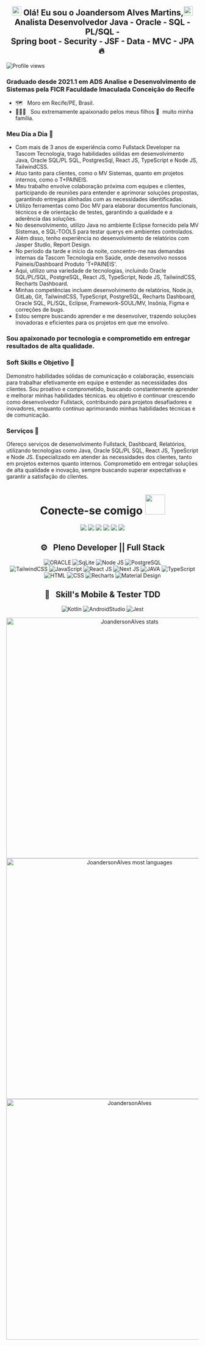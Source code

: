
## <div align="center"> <img src="https://github.com/TheDudeThatCode/TheDudeThatCode/blob/master/Assets/Earth.gif" width="24px" height="24px"> Olá! Eu sou o Joandersom Alves Martins,<img src="https://github.com/TheDudeThatCode/TheDudeThatCode/blob/master/Assets/Hi.gif" width="24px" height="24px">  <br>Analista Desenvolvedor Java - Oracle - SQL - PL/SQL - <br> Spring boot - Security - JSF - Data - MVC - JPA 🔥&nbsp; </div>

<p align="left"> <img src="https://komarev.com/ghpvc/?username=JoandersonAlvesMartins&color=993399" alt="Profile views" /> </p>

### Graduado desde 2021.1 em ADS Analise e Desenvolvimento de Sistemas pela FICR Faculdade Imaculada Conceição do Recife
  
- 🗺️ &nbsp; Moro em Recife/PE, Brasil.
- 👩‍👧‍👦 &nbsp; Sou extremamente apaixonado pelos meus filhos 💚 &nbsp;muito minha família.

### Meu Dia a Dia 🚀 &nbsp; 

* Com mais de 3 anos de experiência como Fullstack Developer na Tascom Tecnologia, 
trago habilidades sólidas em desenvolvimento Java, Oracle SQL/PL SQL, PostgresSql, React JS, TypeScript e Node JS, TailwindCSS.
* Atuo tanto para clientes, como o MV Sistemas, quanto em projetos internos, como o T+PAINEIS.
* Meu trabalho envolve colaboração próxima com equipes e clientes, participando de reuniões para entender e aprimorar soluções propostas,
garantindo entregas alinhadas com as necessidades identificadas.
* Utilizo ferramentas como Doc MV para elaborar documentos funcionais, técnicos e de orientação de testes, garantindo a qualidade e a aderência das soluções.
* No desenvolvimento, utilizo Java no ambiente Eclipse fornecido pela MV Sistemas, e SQL-TOOLS para testar querys em ambientes controlados.
* Além disso, tenho experiência no desenvolvimento de relatórios com Jasper Studio, Report Design.
* No período da tarde e início da noite, concentro-me nas demandas internas da Tascom Tecnologia em Saúde, onde desenvolvo nossos Paineis/Dashboard Produto 'T+PAINEIS'.
* Aqui, utilizo uma variedade de tecnologias, incluindo Oracle SQL/PL/SQL, PostgreSQL, React JS, TypeScript, Node JS, TailwindCSS, Recharts Dashboard.
* Minhas competências incluem desenvolvimento de relatórios, Node.js, GitLab, Git, TailwindCSS, TypeScript, PostgreSQL, Recharts Dashboard, Oracle SQL, PL/SQL, Eclipse,
Framework-SOUL/MV, Insônia, Figma e correções de bugs.
* Estou sempre buscando aprender e me desenvolver, trazendo soluções inovadoras e eficientes para os projetos em que me envolvo.

### Sou apaixonado por tecnologia e comprometido em entregar resultados de alta qualidade.

### Soft Skills e Objetivo 💚 &nbsp;
Demonstro habilidades sólidas de comunicação e colaboração, essenciais para trabalhar efetivamente em equipe e entender as necessidades dos clientes.
Sou proativo e comprometido, buscando constantemente aprender e melhorar minhas habilidades técnicas. 
eu objetivo é continuar crescendo como desenvolvedor Fullstack, contribuindo para projetos desafiadores e inovadores, 
enquanto continuo aprimorando minhas habilidades técnicas e de comunicação.

### Serviços 💚 &nbsp;
Ofereço serviços de desenvolvimento Fullstack, Dashboard, Relatórios, utilizando tecnologias como Java, Oracle SQL/PL SQL, React JS, TypeScript e Node JS.
Especializado em atender às necessidades dos clientes, tanto em projetos externos quanto internos. Comprometido em entregar soluções de alta qualidade e inovação, 
sempre buscando superar expectativas e garantir a satisfação do clientes.

<div align="center">
<h1> Conecte-se comigo <img src="https://github.com/TheDudeThatCode/TheDudeThatCode/blob/master/Assets/Handshake.gif" height="52px"></h1>
  
<a href="#" ></a><img src="https://img.shields.io/website/http/monip.org.svg">
<a href="https://www.instagram.com/joandersonalvesmartins/"><img src="https://img.shields.io/badge/-instagram-E4405F?style=for-the-badge&logo=instagram&logoColor=white" target="_blank"></a>
<a href="https://www.linkedin.com/in/joandersonalvesmartins/"><img src="https://img.shields.io/badge/-linkedin-0077B5?style=for-the-badge&logo=linkedin&logoColor=white" target="_blank"></a>
<a href="https://www.youtube.com/channel/UCYlcXMwp5CEoG22KxV4aqmQ/"><img src="https://img.shields.io/badge/-youtube-FF0000?style=for-the-badge&logo=youtube&logoColor=white" target="_blank"></a>
<a href="mailto:joandersonmartins2013@gmail.com/"><img src="https://img.shields.io/badge/Gmail-D14836?style=for-the-badge&logo=gmail&logoColor=white" target="_blank"></a>
<a href="https://api.whatsapp.com/send?1=pt_br&phone=5581985456283" target="_blank"><img src="https://img.shields.io/badge/Whatsapp-00b53e?style=for-the-badge&logo=Whatsapp&logoColor=white" target="_blank"/></a>
</div>

<div align="center">
 <h2> ⚙️ &nbsp; Pleno Developer || Full Stack </h2>
  
![ORACLE](https://img.shields.io/badge/-ORACLE-333333?style=flat&logo=ORACLE&logoColor=ff0000)
![SqLite](https://img.shields.io/badge/-SqLite-333333?style=flat&logo=sqlite&logoColor=1572B6)
![Node JS](https://img.shields.io/badge/-Node-333333?style=flat&logo=node.js)
![PostgreSQL](https://img.shields.io/badge/-PostgreSQL-333333?style=flat&logo=postgresql)   
![TailwindCSS](https://img.shields.io/badge/-TailwindCSS-333333?style=flat&logo=tailwindcss)
![JavaScript](https://img.shields.io/badge/-JavaScript-333333?style=flat&logo=javascript)
![React JS](https://img.shields.io/badge/-React-333333?style=flat&logo=react)
![Next JS](https://img.shields.io/badge/-Next-333333?style=flat&logo=next)
![JAVA](https://img.shields.io/badge/-Java-333333?style=flat&logo=Java&logoColor=ff0000)
![TypeScript](https://img.shields.io/badge/-TypeScript-333333?style=flat&logo=typescript) 
![HTML](https://img.shields.io/badge/-HTML-333333?style=flat&logo=HTML5)
![CSS](https://img.shields.io/badge/-CSS-333333?style=flat&logo=CSS3&logoColor=1572B6)
![Recharts](https://img.shields.io/badge/-Recharts-333333?style=flat&logo=recharts)
![Material Design](https://img.shields.io/badge/-MaterialDesign-333333?style=flat&logo=materialdesign&logoColor=E535AB)

</div>

<div align="center">
<h2> 📱 &nbsp; Skill's Mobile & Tester TDD </h2>
  
![Kotlin](https://img.shields.io/badge/-Kotlin-333333?style=flat&logo=kotlin&logoColor=E535AB)
![AndroidStudio](https://img.shields.io/badge/-AndroidStudio-333333?style=flat&logo=AndroidStudio)
![Jest](https://img.shields.io/badge/-Jest-333333?style=flat&logo=jest&logoColor=E535AB)
  
</div>

<div align="center">
<img width="630em" src="https://github-readme-stats.vercel.app/api?username=joandersonalvesmartins&show_icons=true&theme=vision-friendly-dark" alt="JoandersonAlves stats"/>
  <br>
<img width="630em" src="https://github-readme-stats.vercel.app/api/top-langs/?username=joandersonalvesmartins&layout=compact&langs_count=8&show_icons=true&theme=vision-friendly-dark" alt="JoandersonAlves most languages"/>
  <br>
<img width="630em" src="https://github-readme-streak-stats.herokuapp.com/?user=joandersonalvesmartins&theme=dark" alt="JoandersonAlves"/>  
</div>
